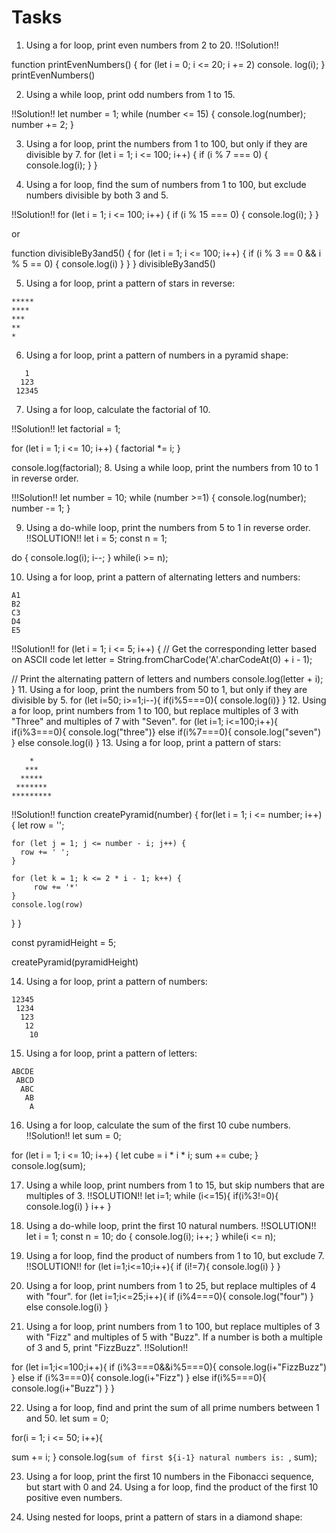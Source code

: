 # Tasks

1. Using a for loop, print even numbers from 2 to 20.
!!Solution!!

function printEvenNumbers() {
  for (let i = 0; i <= 20; i += 2) 
  console. log(i); } 
printEvenNumbers()

2. Using a while loop, print odd numbers from 1 to 15.

!!Solution!!
let number = 1;
while (number <= 15) {
  console.log(number);
  number += 2;
}


3. Using a for loop, print the numbers from 1 to 100, but only if they are divisible by 7.
for (let i = 1; i <= 100; i++) {
  if (i % 7 === 0) {
    console.log(i);
  }
}

4. Using a for loop, find the sum of numbers from 1 to 100, but exclude numbers divisible by both 3 and 5.

!!Solution!!
for (let i = 1; i <= 100; i++) {
  if (i % 15 === 0) {
    console.log(i);
  }
}


or 


function divisibleBy3and5() { 
    for (let i = 1; i <= 100; i++) { 
        if (i % 3 == 0 && i % 5 == 0) { 
            console.log(i) 
        } 
    } 
} 
 divisibleBy3and5() 

5. Using a for loop, print a pattern of stars in reverse:

```
*****
****
***
**
*
```

6. Using a for loop, print a pattern of numbers in a pyramid shape:

```
   1
  123
 12345

```

7. Using a for loop, calculate the factorial of 10.

!!Solution!!
let factorial = 1;

for (let i = 1; i <= 10; i++) {
  factorial *= i;
}

console.log(factorial);
8. Using a while loop, print the numbers from 10 to 1 in reverse order.

!!!Solution!!
let number = 10;
while (number >=1) {
  console.log(number);
  number -= 1;
}

9. Using a do-while loop, print the numbers from 5 to 1 in reverse order.
!!SOLUTION!!
let i = 5;
const n = 1;

do {
    console.log(i);
    i--;
} while(i >= n);

10. Using a for loop, print a pattern of alternating letters and numbers:
```
A1
B2
C3
D4
E5

```
!!Solution!!
for (let i = 1; i <= 5; i++) {
  // Get the corresponding letter based on ASCII code
  let letter = String.fromCharCode('A'.charCodeAt(0) + i - 1);

  // Print the alternating pattern of letters and numbers
  console.log(letter + i);
}
11. Using a for loop, print the numbers from 50 to 1, but only if they are divisible by 5.
for (let i=50; i>=1;i--){
  if(i%5===0){
    console.log(i)}
}
12. Using a for loop, print numbers from 1 to 100, but replace multiples of 3 with "Three" and multiples of 7 with "Seven".
for (let i=1; i<=100;i++){
  if(i%3===0){
    console.log("three")}
  else if(i%7===0){
    console.log("seven")
  }
  else console.log(i)
}
13. Using a for loop, print a pattern of stars:

```
    *
   ***
  *****
 *******
*********

```
!!Solution!!
function createPyramid(number) {
  for(let i = 1; i <= number; i++) {
    let row = '';
    
    for (let j = 1; j <= number - i; j++) {
      row += ' ';
    }
  
    for (let k = 1; k <= 2 * i - 1; k++) {
         row += '*'
    }
    console.log(row)
  }
}
 
const pyramidHeight = 5;
 
createPyramid(pyramidHeight)

14. Using a for loop, print a pattern of numbers:

```
12345
 1234
  123
   12
    10
```
15. Using a for loop, print a pattern of letters:

```
ABCDE
 ABCD
  ABC
   AB
    A

```
16. Using a for loop, calculate the sum of the first 10 cube numbers.
!!Solution!!
let sum = 0;

for (let i = 1; i <= 10; i++) {
  let cube = i * i * i;
  sum += cube;
}
console.log(sum);

17. Using a while loop, print numbers from 1 to 15, but skip numbers that are multiples of 3.
!!SOLUTION!!
let i=1; 
while (i<=15){
  if(i%3!=0){
  console.log(i)
  }
  i++
}

18. Using a do-while loop, print the first 10 natural numbers.
!!SOLUTION!!
let i = 1;
const n = 10;
do {
    console.log(i);
    i++;
} while(i <= n);

19. Using a for loop, find the product of numbers from 1 to 10, but exclude 7.
!!SOLUTION!!
for (let i=1;i<=10;i++){
  if  (i!=7){
    console.log(i)
  }
}

20. Using a for loop, print numbers from 1 to 25, but replace multiples of 4 with "four".
    for (let i=1;i<=25;i++){
  if  (i%4===0){
    console.log("four")
  }
  else console.log(i)
}

22. Using a for loop, print numbers from 1 to 100, but replace multiples of 3 with "Fizz" and multiples of 5 with "Buzz". If a number is both a multiple of 3 and 5, print "FizzBuzz".
!!Solution!!

for (let i=1;i<=100;i++){
 if (i%3===0&&i%5===0){
   console.log(i+"FizzBuzz")
 } 
 else if (i%3===0){
   console.log(i+"Fizz")
 }
  else if(i%5===0){
    console.log(i+"Buzz")
  }
}

22. Using a for loop, find and print the sum of all prime numbers between 1 and 50.
let sum = 0;

for(i = 1; i <= 50; i++){
  
  sum += i;
}
console.log(`sum of first ${i-1} natural numbers is: `, sum);

23. Using a for loop, print the first 10 numbers in the Fibonacci sequence, but start with 0 and 24. Using a for loop, find the product of the first 10 positive even numbers.

25. Using nested for loops, print a pattern of stars in a diamond shape:

